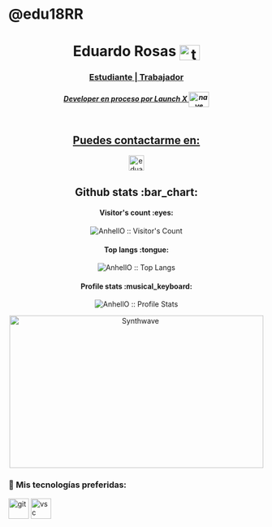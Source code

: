 # @edu18RR

<h1 align="center"> Eduardo Rosas <a href="https://twitter.com/19_erosas" target="blank"><img align="center" src="https://github.com/edu18RR/Eduardo-RR/blob/main/tw.jpg" alt="tw" height="30" width="40" /> </h1>

<h3 align="center"> Estudiante | Trabajador </h3 mexicana 🇲🇽 >

<h5 align="center">Developer en proceso por Launch X 
 <img align="center" src="https://github.com/edu18RR/Eduardo-RR/blob/main/cohete.png" alt="nave" height="30" width="40" /></h5>

```
```

<h2 align="center">Puedes contactarme en: </h2>

<p align="center">

  
  <a href="https://www.youtube.com/channel/UCPUwB4x7_6Dbvwsnfbe1yiQ">
    <img src="https://www." alt="eduardo Rosas Insta" height="30" width="30">
  </a>
</p>

<h2 align="center">Github stats :bar_chart:</h2>

<h4 align="center">Visitor's count :eyes:</h4>

<p align="center"><img src="https://profile-counter.glitch.me/{edu18RR}/count.svg" alt="AnhellO :: Visitor's Count" /></p>

<h4 align="center">Top langs :tongue:</h4>

<p align="center"><img src="https://github-readme-stats.vercel.app/api/top-langs/?username=edu18RR" alt="AnhellO :: Top Langs" /></p>

<h4 align="center">Profile stats :musical_keyboard:</h4>

<p align="center"><img src="https://github-readme-stats.vercel.app/api?username=edu18RR" alt="AnhellO :: Profile Stats" /></p>

<p align="center"><img src="https://thumbs.gfycat.com/GoodnaturedFondGaur-size_restricted.gif" alt="Synthwave" height="300" width="500"></p>

<h3 align="left"> 🤩 Mis tecnologías preferidas: </h3>
<p align="left"> <img src="https://github.com/edu18RR/Eduardo-RR/blob/main/logo%20git%20icon.png" alt="git" width="40" height="40"/> </a> <img src="https://github.com/edu18RR/Eduardo-RR/blob/main/vs.png" alt="vsc" width="40" height="40"/> </a> </p>


